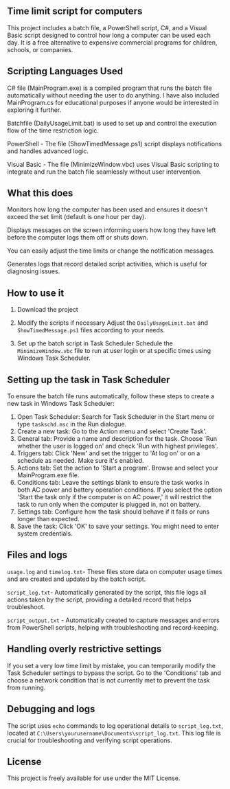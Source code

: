 
Time limit script for computers
-------------------------------

This project includes a batch file, a PowerShell script, C#, and a Visual Basic script designed to control how long a computer can be used each day. It is a free alternative to expensive commercial programs for children, schools, or companies.

Scripting Languages Used
------------------------

C# file (MainProgram.exe) is a compiled program that runs the batch file automatically without needing the user to do anything. I have also included MainProgram.cs for educational purposes if anyone would be interested in exploring it further.

Batchfile (DailyUsageLimit.bat) is used to set up and control the execution flow of the time restriction logic.

PowerShell - The file (ShowTimedMessage.ps1) script displays notifications and handles advanced logic.

Visual Basic - The file (MinimizeWindow.vbc)  uses Visual Basic scripting to integrate and run the batch file seamlessly without user intervention.


What this does
--------------

Monitors how long the computer has been used and ensures it doesn't exceed the set limit (default is one hour per day).

Displays messages on the screen informing users how long they have left before the computer logs them off or shuts down.

You can easily adjust the time limits or change the notification messages.

Generates logs that record detailed script activities, which is useful for diagnosing issues.


How to use it
-------------

1. Download the project
   
   
2. Modify the scripts if necessary
   	Adjust the `DailyUsageLimit.bat` and `ShowTimedMessage.ps1` files according to your needs.

3. Set up the batch script in Task Scheduler
   	Schedule the `MinimizeWindow.vbc` file to run at user login or at specific times using Windows Task Scheduler.


Setting up the task in Task Scheduler
-------------------------------------

To ensure the batch file runs automatically, follow these steps to create a new task in Windows Task Scheduler:

1. Open Task Scheduler: Search for Task Scheduler in the Start menu or type `taskschd.msc` in the Run dialogue.
2. Create a new task: Go to the Action menu and select 'Create Task'.
3. General tab: Provide a name and description for the task. Choose 'Run whether the user is logged on' and check 'Run with highest privileges'.
4. Triggers tab: Click 'New' and set the trigger to 'At log on' or on a schedule as needed. Make sure it's enabled.
5. Actions tab: Set the action to 'Start a program'. Browse and select your MainProgram.exe file. 
6. Conditions tab: Leave the settings blank to ensure the task works in both AC power and battery operation conditions. If you select the option 'Start the task only if the computer is on AC power,' it will restrict the task to run only when the computer is plugged in, not on battery.
7. Settings tab: Configure how the task should behave if it fails or runs longer than expected.
8. Save the task: Click 'OK' to save your settings. You might need to enter system credentials.


Files and logs
--------------

`usage.log` and `timelog.txt`- These files store data on computer usage times and are created and updated by the batch script.

`script_log.txt`- Automatically generated by the script, this file logs all actions taken by the script, providing a detailed record that helps troubleshoot.

`script_output.txt` - Automatically created to capture messages and errors from PowerShell scripts, helping with troubleshooting and record-keeping.

Handling overly restrictive settings
------------------------------------

If you set a very low time limit by mistake, you can temporarily modify the Task Scheduler settings to bypass the script. Go to the 'Conditions' tab and choose a network condition that is not currently met to prevent the task from running.


Debugging and logs
------------------

The script uses `echo` commands to log operational details to `script_log.txt`, located at `C:\Users\yourusername\Documents\script_log.txt`. This log file is crucial for troubleshooting and verifying script operations.


License
-------

This project is freely available for use under the MIT License.

